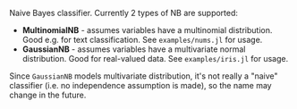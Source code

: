Naive Bayes classifier. Currently 2 types of NB are supported: 

 * **MultinomialNB** - assumes variables have a multinomial distribution. Good e.g. for text classification. See `examples/nums.jl` for usage.
 * **GaussianNB** - assumes variables have a multivariate normal distribution. Good for real-valued data. See `examples/iris.jl` for usage.

Since `GaussianNB` models multivariate distribution, it's not really a "naive" classifier (i.e. no independence assumption is made), so the name may change in the future. 
